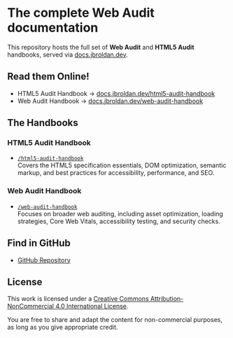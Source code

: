 # The complete Web Audit documentation

This repository hosts the full set of **Web Audit** and **HTML5 Audit** handbooks, served via [docs.jbroldan.dev](https://docs.jbroldan.dev).

## Read them Online!

- HTML5 Audit Handbook → [docs.jbroldan.dev/html5-audit-handbook](https://docs.jbroldan.dev/html5-audit-handbook)  
- Web Audit Handbook → [docs.jbroldan.dev/web-audit-handbook](https://docs.jbroldan.dev/web-audit-handbook)

## The Handbooks

### HTML5 Audit Handbook
- [`/html5-audit-handbook`](./html5-audit-handbook/)  
  Covers the HTML5 specification essentials, DOM optimization, semantic markup, and best practices for accessibility, performance, and SEO.

### Web Audit Handbook
- [`/web-audit-handbook`](./web-audit-handbook/)  
  Focuses on broader web auditing, including asset optimization, loading strategies, Core Web Vitals, accessibility testing, and security checks.

## Find in GitHub

- [GitHub Repository](https://github.com/dysk0zero/Web-Audit-Documentation.git)  

## License

This work is licensed under a
[Creative Commons Attribution-NonCommercial 4.0 International License](https://creativecommons.org/licenses/by-nc/4.0/).

You are free to share and adapt the content for non-commercial purposes, as long as you give appropriate credit.